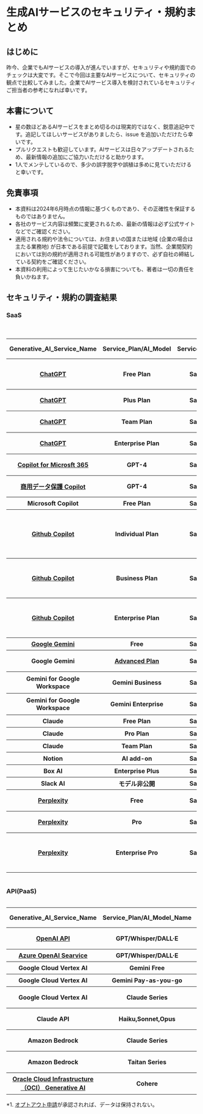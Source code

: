# 生成AIサービスのセキュリティ・規約まとめ

## はじめに
昨今、企業でもAIサービスの導入が進んでいますが、セキュリティや規約面でのチェックは大変です。そこで今回は主要なAIサービスについて、セキュリティの観点で比較してみました。企業でAIサービス導入を検討されているセキュリティご担当者の参考になれば幸いです。

## 本書について
- 星の数ほどあるAIサービスをまとめ切るのは現実的ではなく、鋭意追記中です。追記してほしいサービスがありましたら、issue を追加いただけたら幸いです。
- プルリクエストも歓迎しています。AIサービスは日々アップデートされるため、最新情報の追加にご協力いただけると助かります。
- 1人でメンテしているので、多少の誤字脱字や誤植は多めに見ていただけると幸いです。

## 免責事項
- 本資料は2024年6月時点の情報に基づくものであり、その正確性を保証するものではありません。
- 各社のサービス内容は頻繁に変更されるため、最新の情報は必ず公式サイトなどでご確認ください。
- 適用される規約や法令については、お住まいの国または地域 (企業の場合は主たる業務地) が日本である前提で記載をしております。当然、企業間契約においては別の規約が適用される可能性がありますので、必ず自社の締結している契約をご確認ください。
- 本資料の利用によって生じたいかなる損害についても、著者は一切の責任を負いかねます。

## セキュリティ・規約の調査結果
### SaaS
<div style="overflow-x: auto;">
 <table>
   <thead>
     <tr>
       <th>Generative_AI_Service_Name</th>
       <th>Service_Plan/AI_Model</th>
       <th>Service_Type</th>
       <th>Terget</th>
       <th>Service_Provider</th>
       <th>AI_Model_Provider</th>
       <th>Term</th>
       <th>Privacy Policy</th>
       <th>AI_Model_Training_by_default (既定での学習利用)</th>
       <th>Data_Retention (データ保持)</th>
       <th>Data_Center_Region</th>
       <th>Japan_Region</th>
       <th>Governing_Law (準拠法)</th>
       <th>Competent_Court (管轄裁判所)</th>
       <th>ISO_27001</th>
       <th>SOC_2</th>
       <th>ISMAP</th>
       <th>SSO</th>
       <th>Other_noteworthy_items</th>
     </tr>
   </thead>
   <tbody>
     <tr>
      <th><!--Service Name--><a href="https://openai.com/chatgpt/">ChatGPT</a></th>
      <th><!--Plan/ Model-->Free Plan</th>
      <th><!--Service Type-->SaaS</th>
      <th><!--Terget-->個人</th>
      <th><!--Service Provider--><a href="https://openai.com/about/">OpenAI</a></th>
      <th><!--Model Procider--><a href="https://openai.com/about/">OpenAI</a></th>
      <th><!--Term of Use--><a href="https://openai.com/ja-JP/policies/terms-of-use/">URL</a></th>
      <th><!--Privacy Policy--><a href="https://openai.com/ja-JP/policies/privacy-policy/">URL</a></th>
      <th><!--学習への利用--><a href="https://openai.com/ja-JP/policies/terms-of-use/">する</a></th>
      <th><!--データ保持-->チャット履歴に保持</th>
      <th><!--リージョン--><a href="https://openai.com/ja-JP/policies/terms-of-use/">US</a></th>
      <th><!--日本リージョン有無--><a href="https://openai.com/ja-JP/policies/terms-of-use/">なし</a></th>
      <th><!--準拠法--><a href="https://openai.com/ja-JP/policies/terms-of-use/">カリフォルニア州法</a></th>
      <th><!--管轄裁判所--><a href="https://openai.com/ja-JP/policies/terms-of-use/">サンフランシスコに所在する連邦裁判所又は州裁判所</a></th>
      <th><!--ISO27001--><a href="https://openai.com/policies/supplier-security-measures/">Yes</a></th>
      <th><!--SOC2-->NO</th>
      <th><!--ISMAP-->NO</th>
      <th><!--SSO--><a href=""></a>なし</th>
      <th><!--NOTE--></th>  
     </tr>
   </tbody>
  　　<tbody>
     <tr>
      <th><!--Service Name--><a href="https://openai.com/chatgpt/">ChatGPT</a></th>
      <th><!--Plan/ Model-->Plus Plan</th>
      <th><!--Service Type-->SaaS</th>
      <th><!--Terget-->個人</th>
      <th><!--Service Provider--><a href="https://openai.com/about/">OpenAI</a></th>
      <th><!--Model Procider--><a href="https://openai.com/about/">OpenAI</a></th>
      <th><!--Term of Use--><a href="https://openai.com/ja-JP/policies/terms-of-use/">URL</a></th>
      <th><!--Privacy Policy--><a href="https://openai.com/ja-JP/policies/privacy-policy/">URL</a></th>
      <th><!--学習への利用--><a href="https://openai.com/ja-JP/policies/terms-of-use/">する</a></th>
      <th><!--データ保持-->チャット履歴に保持</a></th>
      <th><!--リージョン--><a href="https://openai.com/ja-JP/policies/terms-of-use/">US</a></th>
      <th><!--日本リージョン有無--><a href="https://openai.com/ja-JP/policies/terms-of-use/">なし</a></th>
      <th><!--準拠法-->同上</th>
      <th><!--管轄裁判所-->同上</th>
      <th><!--ISO27001--><a href="https://openai.com/policies/supplier-security-measures/">Yes</a></th>
      <th><!--SOC2-->NO</th>
      <th><!--ISMAP-->NO</th>
      <th><!--SSO--><a href=""></a>なし</th>
      <th><!--NOTE--></th>
     </tr>
   </tbody>
    　　<tbody>
     <tr>
      <th><!--Service Name--><a href="https://openai.com/chatgpt/">ChatGPT</a></th>
      <th><!--Plan/ Model-->Team Plan</th>
      <th><!--Service Type-->SaaS</th>
      <th><!--Terget-->法人</th>
      <th><!--Service Provider--><a href="https://openai.com/about/">OpenAI</a></th>
      <th><!--Model Procider--><a href="https://openai.com/about/">OpenAI</a></th>
      <th><!--Term of Use--><a href="https://openai.com/policies/business-terms/">URL</a></th>
      <th><!--Privacy Policy--><a href="https://openai.com/ja-JP/policies/privacy-policy/">URL</a></th>
      <th><!--学習への利用--><a href="https://openai.com/policies/business-terms/">しない</a></th>
      <th><!--データ保持-->チャット履歴に保持</th>
      <th><!--リージョン--><a href="https://openai.com/policies/business-terms/">US</a></th>
      <th><!--日本リージョン有無--><a href="https://openai.com/ja-JP/policies/terms-of-use/">なし</a></th>
      <th><!--準拠法-->同上</th>
      <th><!--管轄裁判所-->同上</th>
      <th><!--ISO27001--><a href="https://openai.com/policies/supplier-security-measures/">Yes</a></th>
      <th><!--SOC2--><a href="https://trust.openai.com/">Type2</a></th>
      <th><!--ISMAP-->NO</th>
      <th><!--SSO--><a href=""></a>なし</th>
      <th><!--NOTE--></th>
     </tr>
   </tbody>
    　　<tbody>
     <tr>
      <th><!--Service Name--><a href="https://openai.com/chatgpt/">ChatGPT</a></th>
      <th><!--Plan/ Model-->Enterprise Plan</th>
      <th><!--Service Type-->SaaS</th>
      <th><!--Terget-->法人</th>
      <th><!--Service Provider--><a href="https://openai.com/about/">OpenAI</a></th>
      <th><!--Model Procider--><a href="https://openai.com/about/">OpenAI</a></th>
      <th><!--Term of Use--><a href="https://openai.com/policies/business-terms/">URL</a></th>
      <th><!--Privacy Policy--><a href="https://openai.com/ja-JP/policies/privacy-policy/">URL</a></th>
      <th><!--学習への利用--><a href="https://openai.com/policies/business-terms/">しない</a></th>
      <th><!--データ保持-->チャット履歴に保持</th>
      <th><!--リージョン--><a href="https://openai.com/policies/business-terms/">US</a></th>
      <th><!--日本リージョン有無--><a href="https://openai.com/ja-JP/policies/terms-of-use/">なし</a></th>
      <th><!--準拠法-->同上</th>
      <th><!--管轄裁判所-->同上</th>
      <th><!--ISO27001--><a href="https://openai.com/policies/supplier-security-measures/">Yes</a></th>
      <th><!--SOC2--><a href="https://trust.openai.com/">Type2</a></th>
      <th><!--ISMAP-->NO</th>
      <th><!--SSO--><a href="https://openai.com/chatgpt/enterprise/">SAML</a></th>
      <th><!--NOTE--></th>
     </tr>
   </tbody>
   <tbody>
     <tr>
      <th><!--Service Name--><a href="https://www.microsoft.com/ja-jp/microsoft-365/microsoft-copilot">Copilot for Microsft 365</a></th>
      <th><!--Plan/ Model-->GPT-4</th>
      <th><!--Service Type-->SaaS</th>
      <th><!--Terget-->法人</th>
      <th><!--Service Provider-->Microsoft</th>
      <th><!--Model Procider-->OpenAI</th>
      <th><!--Term of Use--><a href="https://www.microsoft.com/ja-jp/legal/terms-of-use#:~:text=%E3%83%9E%E3%82%A4%E3%82%AF%E3%83%AD%E3%82%BD%E3%83%95%E3%83%88%E3%81%8C%E3%81%8A%E5%AE%A2%E6%A7%98%E3%81%AB%E6%8F%90%E4%BE%9B%E3%81%99%E3%82%8B%E3%82%B5%E3%83%BC%E3%83%93%E3%82%B9%E3%81%AB%E3%81%AF%E3%80%81%E4%BB%A5%E4%B8%8B%E3%81%AE%E4%BD%BF%E7%94%A8%E6%9D%A1%E4%BB%B6%20%28%E4%BB%A5%E4%B8%8B%E3%80%8C%E6%9C%AC%E4%BD%BF%E7%94%A8%E6%9D%A1%E4%BB%B6%E3%80%8D%E3%81%A8%E3%81%84%E3%81%84%E3%81%BE%E3%81%99%29%20%E3%81%8C%E9%81%A9%E7%94%A8%E3%81%95%E3%82%8C%E3%81%BE%E3%81%99%E3%80%82%20%E3%83%9E%E3%82%A4%E3%82%AF%E3%83%AD%E3%82%BD%E3%83%95%E3%83%88%E3%81%AF%E3%80%81%E3%81%8A%E5%AE%A2%E6%A7%98%E3%81%AB%E9%80%9A%E7%9F%A5%E3%81%99%E3%82%8B%E3%81%93%E3%81%A8%E3%81%AA%E3%81%8F%E3%81%84%E3%81%A4%E3%81%A7%E3%82%82%E6%9C%AC%E4%BD%BF%E7%94%A8%E6%9D%A1%E4%BB%B6%E3%82%92%E6%9B%B4%E6%96%B0%E3%81%8A%E3%82%88%E3%81%B3%E5%A4%89%E6%9B%B4%E3%81%99%E3%82%8B%E6%A8%A9%E5%88%A9%E3%82%92%E6%9C%89%E3%81%97%E3%81%BE%E3%81%99%E3%80%82%20%E6%9C%AC%E4%BD%BF%E7%94%A8%E6%9D%A1%E4%BB%B6%E3%81%AE%E6%9C%80%E6%96%B0%E7%89%88%E3%81%AF%E3%80%81%E3%83%9E%E3%82%A4%E3%82%AF%E3%83%AD%E3%82%BD%E3%83%95%E3%83%88%E3%81%AE%20Web,%E3%83%9A%E3%83%BC%E3%82%B8%E4%B8%8B%E9%83%A8%E3%81%AB%E3%81%82%E3%82%8B%20%5B%E4%BD%BF%E7%94%A8%E6%9D%A1%E4%BB%B6%5D%20%E3%83%8F%E3%82%A4%E3%83%91%E3%83%BC%E3%83%AA%E3%83%B3%E3%82%AF%E3%82%92%E3%82%AF%E3%83%AA%E3%83%83%E3%82%AF%E3%81%99%E3%82%8B%E3%81%A8%E3%81%94%E8%A6%A7%E3%81%84%E3%81%9F%E3%81%A0%E3%81%91%E3%81%BE%E3%81%99%E3%80%82%20%E3%83%9E%E3%82%A4%E3%82%AF%E3%83%AD%E3%82%BD%E3%83%95%E3%83%88%E3%81%8C%E6%9C%AC%E4%BD%BF%E7%94%A8%E6%9D%A1%E4%BB%B6%E3%82%92%E6%9B%B4%E6%96%B0%E3%81%99%E3%82%8B%E3%81%A8%E3%80%81%E3%81%93%E3%81%AE%E3%83%9A%E3%83%BC%E3%82%B8%E3%81%AE%E4%B8%8A%E9%83%A8%E3%81%AB%E3%81%82%E3%82%8B%E6%97%A5%E4%BB%98%E3%81%8C%E6%9B%B4%E6%96%B0%E3%81%95%E3%82%8C%E3%81%BE%E3%81%99%E3%80%82%20%E6%9C%AC%E4%BD%BF%E7%94%A8%E6%9D%A1%E4%BB%B6%E3%81%AE%E6%96%B0%E3%81%97%E3%81%84%E3%83%90%E3%83%BC%E3%82%B8%E3%83%A7%E3%83%B3%E3%81%8C%E6%8E%B2%E8%BC%89%E3%81%95%E3%82%8C%E3%81%9F%E5%BE%8C%E3%81%AB%20Web%20%E3%82%B5%E3%82%A4%E3%83%88%E3%82%92%E4%BD%BF%E7%94%A8%E3%81%99%E3%82%8B%E3%81%93%E3%81%A8%E3%81%AB%E3%82%88%E3%82%8A%E3%80%81%E3%81%8A%E5%AE%A2%E6%A7%98%E3%81%AF%E3%81%8B%E3%81%8B%E3%82%8B%E6%96%B0%E3%81%97%E3%81%84%E3%83%90%E3%83%BC%E3%82%B8%E3%83%A7%E3%83%B3%E3%81%AE%E4%BD%BF%E7%94%A8%E6%9D%A1%E4%BB%B6%E3%81%AB%E5%90%8C%E6%84%8F%E3%81%97%E3%81%9F%E3%82%82%E3%81%AE%E3%81%A8%E8%A6%8B%E3%81%AA%E3%81%95%E3%82%8C%E3%81%BE%E3%81%99%E3%80%82">Term1</a>　<a href="https://www.microsoft.com/licensing/terms/productoffering/Microsoft365/MCA">Term2</a></th>
      <th><!--Privacy Policy--><a href="https://privacy.microsoft.com/ja-jp/">URL</a></th>
      <th><!--学習への利用--><a href="https://learn.microsoft.com/ja-jp/copilot/microsoft-365/microsoft-365-copilot-privacy">しない</a></th>
      <th><!--データ保持-->調査中</th>
      <th><!--リージョン--><a href="https://learn.microsoft.com/ja-jp/microsoft-365/enterprise/m365-dr-workload-copilot?view=o365-worldwide">世界各地</a></th>
      <th><!--日本リージョン有無--><a href="https://learn.microsoft.com/ja-jp/microsoft-365/enterprise/m365-dr-workload-copilot?view=o365-worldwide">あり</a></th>
      <th><!--準拠法--><a href=""></a>調査中</th>
      <th><!--管轄裁判所--><a href=""></a>調査中</th>
      <th><!--ISO27001-->調査中</th>
      <th><!--SOC2-->調査中</th>
      <th><!--ISMAP-->調査中</th>
      <th><!--SSO--><a href=""></a>あり</th>
      <th><!--NOTE-->プラグインについては別途確認が必要</th>
     </tr>
   </tbody>
   <tbody>
     <tr>
      <th><!--Service Name--><a href="">商用データ保護 Copilot</a></th>
      <th><!--Plan/ Model-->GPT-4</th>
      <th><!--Service Type-->SaaS</th>
      <th><!--Terget-->法人</th>
      <th><!--Service Provider-->同上</th>
      <th><!--Model Procider-->同上</th>
      <th><!--Term of Use--><a href="https://www.microsoft.com/ja-jp/legal/terms-of-use#:~:text=%E3%83%9E%E3%82%A4%E3%82%AF%E3%83%AD%E3%82%BD%E3%83%95%E3%83%88%E3%81%8C%E3%81%8A%E5%AE%A2%E6%A7%98%E3%81%AB%E6%8F%90%E4%BE%9B%E3%81%99%E3%82%8B%E3%82%B5%E3%83%BC%E3%83%93%E3%82%B9%E3%81%AB%E3%81%AF%E3%80%81%E4%BB%A5%E4%B8%8B%E3%81%AE%E4%BD%BF%E7%94%A8%E6%9D%A1%E4%BB%B6%20%28%E4%BB%A5%E4%B8%8B%E3%80%8C%E6%9C%AC%E4%BD%BF%E7%94%A8%E6%9D%A1%E4%BB%B6%E3%80%8D%E3%81%A8%E3%81%84%E3%81%84%E3%81%BE%E3%81%99%29%20%E3%81%8C%E9%81%A9%E7%94%A8%E3%81%95%E3%82%8C%E3%81%BE%E3%81%99%E3%80%82%20%E3%83%9E%E3%82%A4%E3%82%AF%E3%83%AD%E3%82%BD%E3%83%95%E3%83%88%E3%81%AF%E3%80%81%E3%81%8A%E5%AE%A2%E6%A7%98%E3%81%AB%E9%80%9A%E7%9F%A5%E3%81%99%E3%82%8B%E3%81%93%E3%81%A8%E3%81%AA%E3%81%8F%E3%81%84%E3%81%A4%E3%81%A7%E3%82%82%E6%9C%AC%E4%BD%BF%E7%94%A8%E6%9D%A1%E4%BB%B6%E3%82%92%E6%9B%B4%E6%96%B0%E3%81%8A%E3%82%88%E3%81%B3%E5%A4%89%E6%9B%B4%E3%81%99%E3%82%8B%E6%A8%A9%E5%88%A9%E3%82%92%E6%9C%89%E3%81%97%E3%81%BE%E3%81%99%E3%80%82%20%E6%9C%AC%E4%BD%BF%E7%94%A8%E6%9D%A1%E4%BB%B6%E3%81%AE%E6%9C%80%E6%96%B0%E7%89%88%E3%81%AF%E3%80%81%E3%83%9E%E3%82%A4%E3%82%AF%E3%83%AD%E3%82%BD%E3%83%95%E3%83%88%E3%81%AE%20Web,%E3%83%9A%E3%83%BC%E3%82%B8%E4%B8%8B%E9%83%A8%E3%81%AB%E3%81%82%E3%82%8B%20%5B%E4%BD%BF%E7%94%A8%E6%9D%A1%E4%BB%B6%5D%20%E3%83%8F%E3%82%A4%E3%83%91%E3%83%BC%E3%83%AA%E3%83%B3%E3%82%AF%E3%82%92%E3%82%AF%E3%83%AA%E3%83%83%E3%82%AF%E3%81%99%E3%82%8B%E3%81%A8%E3%81%94%E8%A6%A7%E3%81%84%E3%81%9F%E3%81%A0%E3%81%91%E3%81%BE%E3%81%99%E3%80%82%20%E3%83%9E%E3%82%A4%E3%82%AF%E3%83%AD%E3%82%BD%E3%83%95%E3%83%88%E3%81%8C%E6%9C%AC%E4%BD%BF%E7%94%A8%E6%9D%A1%E4%BB%B6%E3%82%92%E6%9B%B4%E6%96%B0%E3%81%99%E3%82%8B%E3%81%A8%E3%80%81%E3%81%93%E3%81%AE%E3%83%9A%E3%83%BC%E3%82%B8%E3%81%AE%E4%B8%8A%E9%83%A8%E3%81%AB%E3%81%82%E3%82%8B%E6%97%A5%E4%BB%98%E3%81%8C%E6%9B%B4%E6%96%B0%E3%81%95%E3%82%8C%E3%81%BE%E3%81%99%E3%80%82%20%E6%9C%AC%E4%BD%BF%E7%94%A8%E6%9D%A1%E4%BB%B6%E3%81%AE%E6%96%B0%E3%81%97%E3%81%84%E3%83%90%E3%83%BC%E3%82%B8%E3%83%A7%E3%83%B3%E3%81%8C%E6%8E%B2%E8%BC%89%E3%81%95%E3%82%8C%E3%81%9F%E5%BE%8C%E3%81%AB%20Web%20%E3%82%B5%E3%82%A4%E3%83%88%E3%82%92%E4%BD%BF%E7%94%A8%E3%81%99%E3%82%8B%E3%81%93%E3%81%A8%E3%81%AB%E3%82%88%E3%82%8A%E3%80%81%E3%81%8A%E5%AE%A2%E6%A7%98%E3%81%AF%E3%81%8B%E3%81%8B%E3%82%8B%E6%96%B0%E3%81%97%E3%81%84%E3%83%90%E3%83%BC%E3%82%B8%E3%83%A7%E3%83%B3%E3%81%AE%E4%BD%BF%E7%94%A8%E6%9D%A1%E4%BB%B6%E3%81%AB%E5%90%8C%E6%84%8F%E3%81%97%E3%81%9F%E3%82%82%E3%81%AE%E3%81%A8%E8%A6%8B%E3%81%AA%E3%81%95%E3%82%8C%E3%81%BE%E3%81%99%E3%80%82">Term1</a>　<a href="https://www.microsoft.com/licensing/terms/productoffering/Microsoft365/MCA">Term2</a></th>
      <th><!--Privacy Policy--><a href="https://privacy.microsoft.com/ja-jp/"></a>URL</th>
      <th><!--学習への利用--><a href="https://learn.microsoft.com/ja-jp/copilot/privacy-and-protections#chat-history-and-reporting">しない</a></th>
      <th><!--データ保持--><a href="https://learn.microsoft.com/ja-jp/copilot/privacy-and-protections#chat-history-and-reporting">しない</a></th>
      <th><!--リージョン--><a href="https://learn.microsoft.com/ja-jp/copilot/privacy-and-protections#microsoft-as-the-data-controller">グローバルデータセンター</a></th>
      <th><!--日本リージョン有無--><a href="https://learn.microsoft.com/ja-jp/copilot/privacy-and-protections#microsoft-as-the-data-controller">不明</a></th>
      <th><!--準拠法--><a href=""></a>日本法</th>
      <th><!--管轄裁判所--><a href=""></a>東京地方裁判所</th></th>
      <th><!--ISO27001-->調査中</th>
      <th><!--SOC2-->調査中</th>
      <th><!--ISMAP-->NO</th>
      <th><!--SSO--><a href=""></a>あり</th>
      <th><!--NOTE-->旧：Bing Search Enterprise </th>
     </tr>
   </tbody>
   <tbody>
     <tr>
      <th><!--Service Name-->Microsoft Copilot</th>
      <th><!--Plan/ Model-->Free Plan</th>
      <th><!--Service Type-->SaaS</th>
      <th><!--Terget-->個人</th>
      <th><!--Service Provider-->同上</th>
      <th><!--Model Procider-->同上</th>
      <th><!--Term of Use-->調査中</th>
      <th><!--Privacy Policy-->調査中</th>
      <th><!--学習への利用-->調査中</th>
      <th><!--データ保持-->調査中</th>
      <th><!--リージョン-->調査中</th>
      <th><!--日本リージョン有無-->調査中</th>
      <th><!--準拠法--><a href="https://www.microsoft.com/ja-jp/servicesagreement/">日本法</a></th>
      <th><!--管轄裁判所--><a href="https://www.microsoft.com/ja-jp/servicesagreement/">東京地方裁判所</a></th></th>
      <th><!--ISO27001-->調査中</th>
      <th><!--SOC2-->調査中</th>
      <th><!--ISMAP-->NO</th>
      <th><!--SSO--><a href=""></a>なし</th>
      <th><!--NOTE--></th>
     </tr>
   </tbody>
   <tbody>
     <tr>
      <th><!--Service Name--><a href="https://docs.github.com/ja/copilot">Github Copilot</a></th>
      <th><!--Plan/ Model-->Individual Plan</th>
      <th><!--Service Type-->SaaS</th>
      <th><!--Terget-->個人</th>
      <th><!--Service Provider--><a href="https://github.co.jp/about.html">GitHub, Inc.</a></th>
      <th><!--Model Procider--><a href="https://github.com/features/copilot"></a>GitHub,OpenAI,Microsoft</th>
      <th><!--Term of Use--><a href="https://github.com/customer-terms/">URL</a></th>
      <th><!--Privacy Policy--><a href="https://docs.github.com/en/site-policy/privacy-policies">URL</a></th>
      <th><!--学習への利用--><a href="https://github.com/features/copilot#pricing">する</a></th>
      <th><!--データ保持--><a href="https://github.com/features/copilot">スレッド履歴を使用して応答するために一部データを一定期間保持</a></th>
      <th><!--リージョン--><!--Privacy Policy--><a href=""></a>調査中</th>
      <th><!--日本リージョン有無--><!--Privacy Policy--><a href=“”></a>調査中</th>
      <th><!--準拠法--><a href="https://assets.ctfassets.net/8aevphvgewt8/1LvHh4fsBKJ14bXfVfD9VW/78731fab3753750aa90dd1cad7dddfab/GitHub.General.Terms_20220121_locked.pdf"></a>カリフォルニア州法および米国連邦法</th>
      <th><!--管轄裁判所--><a href="https://assets.ctfassets.net/8aevphvgewt8/1LvHh4fsBKJ14bXfVfD9VW/78731fab3753750aa90dd1cad7dddfab/GitHub.General.Terms_20220121_locked.pdf">カリフォルニア州北部地区連邦地方裁判所または州裁判所</a></th>
      <th><!--ISO27001--><a href="https://resources.github.com/copilot-trust-center/">NO</a></th>
      <th><!--SOC2--><a href="https://resources.github.com/copilot-trust-center/">NO</a></th>
      <th><!--ISMAP-->NO</th>
      <th><!--SSO--><a href=""></a>調査中</th>
      <th><!--NOTE--></th>
     </tr>
   </tbody>
   <tbody>
     <tr>
      <th><!--Service Name--><a href="https://docs.github.com/ja/copilot">Github Copilot</a></th>
      <th><!--Plan/ Model-->Business Plan</th>
      <th><!--Service Type-->SaaS</th>
      <th><!--Terget-->法人</th>
      <th><!--Service Provider--><a href="https://github.co.jp/about.html">GitHub, Inc.</a></th>
      <th><!--Model Procider--><a href="https://github.com/features/copilot"></a>GitHub,OpenAI,Microsoft</th>
      <th><!--Term of Use--><a href="https://github.com/customer-terms/">URL</a></th>
      <th><!--Privacy Policy--><a href="https://docs.github.com/en/site-policy/privacy-policies">URL</a></th>
      <th><!--学習への利用--><a href="https://github.com/features/copilot#pricing">しない</a></th>
      <th><!--データ保持-->同上</th>
      <th><!--リージョン--><!--Privacy Policy--><a href=“”></a>調査中</th>
      <th><!--日本リージョン有無--><!--Privacy Policy--><a href=“”></a>調査中</th>
      <th><!--準拠法--><a href="https://assets.ctfassets.net/8aevphvgewt8/1LvHh4fsBKJ14bXfVfD9VW/78731fab3753750aa90dd1cad7dddfab/GitHub.General.Terms_20220121_locked.pdf"></a>カリフォルニア州法および米国連邦法</th>
      <th><!--管轄裁判所--><a href="https://assets.ctfassets.net/8aevphvgewt8/1LvHh4fsBKJ14bXfVfD9VW/78731fab3753750aa90dd1cad7dddfab/GitHub.General.Terms_20220121_locked.pdf">カリフォルニア州北部地区連邦地方裁判所または州裁判所</a></th>
      <th><!--ISO27001--><a href="https://resources.github.com/copilot-trust-center/">YES</a></th>
      <th><!--SOC2--><a href="https://resources.github.com/copilot-trust-center/">Type1</a></th>
      <th><!--ISMAP-->NO</th>
      <th><!--SSO--><a href=""></a>調査中</th>
      <th><!--NOTE--></th>
     </tr>
   </tbody>
   <tbody>
     <tr>
      <th><!--Service Name--><a href="https://docs.github.com/ja/copilot">Github Copilot</a></th>
      <th><!--Plan/ Model-->Enterprise Plan</th>
      <th><!--Service Type-->SaaS</th>
      <th><!--Terget-->法人</th>
      <th><!--Service Provider--><a href="https://github.co.jp/about.html">GitHub, Inc.</a></th>
      <th><!--Model Procider--><a href="https://github.com/features/copilot"></a>GitHub,OpenAI,Microsoft</th>
      <th><!--Term of Use--><a href="https://github.com/customer-terms/">URL</a></th>
      <th><!--Privacy Policy--><a href="https://docs.github.com/en/site-policy/privacy-policies">URL</a></th>
      <th><!--学習への利用--><a href="https://github.com/features/copilot#pricing">しない</a></th>
      <th><!--データ保持-->同上</th>
      <th><!--リージョン--><!--Privacy Policy--><a href=""></a>調査中</th>
      <th><!--日本リージョン有無--><!--Privacy Policy--><a href=""></a>調査中</th>
      <th><!--準拠法--><a href="https://assets.ctfassets.net/8aevphvgewt8/1LvHh4fsBKJ14bXfVfD9VW/78731fab3753750aa90dd1cad7dddfab/GitHub.General.Terms_20220121_locked.pdf"></a>カリフォルニア州法および米国連邦法</th>
      <th><!--管轄裁判所--><a href="https://assets.ctfassets.net/8aevphvgewt8/1LvHh4fsBKJ14bXfVfD9VW/78731fab3753750aa90dd1cad7dddfab/GitHub.General.Terms_20220121_locked.pdf">カリフォルニア州北部地区連邦地方裁判所または州裁判所</a></th>
      <th><!--ISO27001--><a href="https://resources.github.com/copilot-trust-center/">YES</a></th>
      <th><!--SOC2-->NO</th>
      <th><!--ISMAP-->NO</th>
      <th><!--SSO--><a href=""></a>調査中</th>
      <th><!--NOTE--></th>
     </tr>
   </tbody>
   <tbody>
     <tr>
      <th><!--Service Name--><a href="https://gemini.google.com/">Google Gemini</a></th>
      <th><!--Plan/ Model-->Free</th>
      <th><!--Service Type-->SaaS</th>
      <th><!--Terget-->個人</th>
      <th><!--Service Provider--><a href=""></a>Google</th>
      <th><!--Model Procider--><a href=""></a>Google</th>
      <th><!--Term of Use--><a href="https://workspace.google.com/terms/premier_terms/?sjid=15432536244888463008-AP">URL</a></th>
      <th><!--Privacy Policy--><a href="https://support.google.com/gemini/answer/13594961?hl=en&visit_id=638445236399578564-3759371208&rd=1#collected_data">URL</a></th>
      <th><!--学習への利用--><a href="https://support.google.com/gemini/answer/13594961?hl=en&visit_id=638445236399578564-3759371208&rd=1#collected_data">される</a></th>
      <th><!--データ保持--><a href="https://support.google.com/gemini/answer/13594961?hl=en&visit_id=638445236399578564-3759371208&rd=1#collected_data&zippy=%2Cwho-has-access-to-my-gemini-apps-conversations"></a>0日-36ヶ月</th>
      <th><!--リージョン--><a href=""></a>調査中</th>
      <th><!--日本リージョン有無--><a href=""></a>調査中</th>
      <th><!--準拠法--><a href="https://www.ismap.go.jp/csm?id=cloud_service_list_detail&sys_id=18f05f3cc3d7a11045724a3599013176">日本国法</a></th>
      <th><!--管轄裁判所--><a href="https://www.ismap.go.jp/csm?id=cloud_service_list_detail&sys_id=18f05f3cc3d7a11045724a3599013176">東京地方裁判所</a></th>
      <th><!--ISO27001--><a href=""></a>調査中</th>
      <th><!--SOC2--><a href=""></a>調査中</th>
      <th><!--ISMAP--><a href=""></a>調査中</th>
      <th><!--SSO--><a href=""></a>なし</th>
      <th><!--NOTE--></th>      
     </tr>
   </tbody>
  　　<tbody>
     <tr>
      <th><!--Service Name-->Google Gemini</th>
      <th><!--Plan/ Model--><a href=“https://gemini.google.com/advanced”>Advanced Plan</a></th>
      <th><!--Service Type-->SaaS</th>
      <th><!--Terget-->個人</th>
      <th><!--Service Provider--><a href=“”></a>Google</th>
      <th><!--Model Procider--><a href=“”></a>Google</th>
      <th><!--Term of Use--><a href=“https://workspace.google.com/terms/premier_terms/?sjid=15432536244888463008-AP”>URL</a></th>
      <th><!--Privacy Policy--><a href=“https://support.google.com/gemini/answer/13594961?hl=en&visit_id=638445236399578564-3759371208&rd=1#collected_data”>URL</a></th>
      <th><!--学習への利用--><a href=“https://support.google.com/gemini/answer/13594961?hl=en&visit_id=638445236399578564-3759371208&rd=1#collected_data”>される</a></th>
      <th><!--データ保持--><a href=“https://support.google.com/gemini/answer/13594961?hl=en&visit_id=638445236399578564-3759371208&rd=1#collected_data&zippy=%2Cwho-has-access-to-my-gemini-apps-conversations”></a>0日-36ヶ月</th>
      <th><!--リージョン--><a href=“https://www.ismap.go.jp/csm?id=cloud_service_list_detail&sys_id=18f05f3cc3d7a11045724a3599013176”>世界各国</a></th>
      <th><!--日本リージョン有無--><a href=“https://www.ismap.go.jp/csm?id=cloud_service_list_detail&sys_id=18f05f3cc3d7a11045724a3599013176”>存在するが選択不可</a></th>
      <th><!--準拠法--><a href=“https://www.ismap.go.jp/csm?id=cloud_service_list_detail&sys_id=18f05f3cc3d7a11045724a3599013176”>日本国法</a></th>
      <th><!--管轄裁判所--><a href=“https://www.ismap.go.jp/csm?id=cloud_service_list_detail&sys_id=18f05f3cc3d7a11045724a3599013176”>東京地方裁判所</a></th>
      <th><!--ISO27001--><a href=“”></a>調査中</th>
      <th><!--SOC2--><a href=“”></a>調査中</th>
      <th><!--ISMAP--><a href=“”></a>調査中</th>
      <th><!--SSO--><a href=""></a>なし</th>
      <th><!--NOTE--></th>      
     </tr>
   </tbody>
   <tbody>
     <tr>
      <th><!--Service Name-->Gemini for Google Workspace</th>
      <th><!--Plan/ Model--><a href=“https://workspace.google.com/intl/ja/solutions/ai/”></a>Gemini Business</th>
      <th><!--Service Type-->SaaS</th>
      <th><!--Terget-->法人</th>
      <th><!--Service Provider--><a href=“”></a>Google</th>
      <th><!--Model Procider--><a href=“”></a>Google</th>
      <th><!--Term of Use--><a href=“https://workspace.google.com/terms/premier_terms/?sjid=15432536244888463008-AP”>URL</a></th>
      <th><!--Privacy Policy--><a href=“https://workspace.google.com/blog/ja/identity-and-security/protecting-your-data-era-generative-ai?hl=ja”>URL</a></th>
      <th><!--学習への利用--><a href=“https://workspace.google.com/blog/ja/identity-and-security/protecting-your-data-era-generative-ai?hl=ja”></a>しない</th>
      <th><!--データ保持--><a href=“”></a>調査中</th>
      <th><!--リージョン--><a href=“https://www.ismap.go.jp/csm?id=cloud_service_list_detail&sys_id=18f05f3cc3d7a11045724a3599013176”>世界各国</a></th>
      <th><!--日本リージョン有無--><a href=“https://www.ismap.go.jp/csm?id=cloud_service_list_detail&sys_id=18f05f3cc3d7a11045724a3599013176”>存在するが選択不可</a></th>
      <th><!--準拠法--><a href=“https://www.ismap.go.jp/csm?id=cloud_service_list_detail&sys_id=18f05f3cc3d7a11045724a3599013176”>日本国法</a></th>
      <th><!--管轄裁判所--><a href=“https://www.ismap.go.jp/csm?id=cloud_service_list_detail&sys_id=18f05f3cc3d7a11045724a3599013176”>東京地方裁判所</a></th>
      <th><!--ISO27001--><a href=“”></a>調査中</th>
      <th><!--SOC2--><a href=“”></a>調査中</th>
      <th><!--ISMAP--><a href=“”></a>調査中</th>
      <th><!--SSO--><a href=""></a>あり</th>
      <th><!--NOTE--></th>
     </tr>
   </tbody>
   <tbody>
     <tr>
      <th><!--Service Name-->Gemini for Google Workspace</th>
      <th><!--Plan/ Model--><a href=“https://workspace.google.com/intl/ja/solutions/ai/”></a>Gemini Enterprise</th>
      <th><!--Service Type-->SaaS</th>
      <th><!--Terget-->法人</th>
      <th><!--Service Provider--><a href=“”></a>Google</th>
      <th><!--Model Procider--><a href=“”></a>Google</th>
      <th><!--Term of Use--><a href=“https://workspace.google.com/terms/premier_terms/?sjid=15432536244888463008-AP”>URL</a></th>
      <th><!--Privacy Policy--><a href=“https://workspace.google.com/blog/ja/identity-and-security/protecting-your-data-era-generative-ai?hl=ja”>URL</a></th>
      <th><!--学習への利用--><a href=“https://workspace.google.com/blog/ja/identity-and-security/protecting-your-data-era-generative-ai?hl=ja”></a>しない</th>
      <th><!--データ保持--><a href=“”></a>調査中</th>
      <th><!--リージョン--><a href=“https://www.ismap.go.jp/csm?id=cloud_service_list_detail&sys_id=18f05f3cc3d7a11045724a3599013176”>世界各国</a></th>
      <th><!--日本リージョン有無--><a href=“https://www.ismap.go.jp/csm?id=cloud_service_list_detail&sys_id=18f05f3cc3d7a11045724a3599013176”>存在するが選択不可</a></th>
      <th><!--準拠法--><a href=“https://www.ismap.go.jp/csm?id=cloud_service_list_detail&sys_id=18f05f3cc3d7a11045724a3599013176”>日本国法</a></th>
      <th><!--管轄裁判所--><a href=“https://www.ismap.go.jp/csm?id=cloud_service_list_detail&sys_id=18f05f3cc3d7a11045724a3599013176”>東京地方裁判所</a></th>
      <th><!--ISO27001--><a href=“”></a>調査中</th>
      <th><!--SOC2--><a href=“”></a>調査中</th>
      <th><!--ISMAP--><a href=“”></a>調査中</th>
      <th><!--SSO--><a href=""></a>あり</th>
      <th><!--NOTE--></th>
     </tr>
   </tbody>
   <tbody>
     <tr>
      <th><!--Service Name-->Claude</th>
      <th><!--Plan/ Model-->Free Plan</th>
      <th><!--Service Type-->SaaS</th>
      <th><!--Terget-->個人</th>
      <th><!--Service Provider--><a href=“”></a>Anthropic</th>
      <th><!--Model Procider--><a href=“”></a>Anthropic</th>
      <th><!--Term of Use--><a href=“”></a>調査中</th>
      <th><!--Privacy Policy--><a href=“”></a>調査中</th>
      <th><!--学習への利用--><a href=“”></a>調査中</th>
      <th><!--データ保持--><a href=“”></a>調査中</th>
      <th><!--リージョン--><a href=“”></a>調査中</th>
      <th><!--日本リージョン有無--><a href=“”></a>調査中</th>
      <th><!--準拠法--><a href=“”></a>調査中</th>
      <th><!--管轄裁判所--><a href=“”></a>調査中</th>
      <th><!--ISO27001--><a href=“”></a>調査中</th>
      <th><!--SOC2--><a href=“”></a>調査中</th>
      <th><!--ISMAP--><a href=“”></a>調査中</th>
      <th><!--SSO--><a href=""></a>なし</th>
      <th><!--NOTE--></th>
     </tr>
   </tbody>
   <tbody>
     <tr>
      <th><!--Service Name-->Claude</th>
      <th><!--Plan/ Model-->Pro Plan</th>
      <th><!--Service Type-->SaaS</th>
      <th><!--Terget-->個人</th>
      <th><!--Service Provider--><a href=“”></a>Anthropic</th>
      <th><!--Model Procider--><a href=“”></a>Anthropic</th>
      <th><!--Term of Use--><a href=“”></a>調査中</th>
      <th><!--Privacy Policy--><a href=“”></a>調査中</th>
      <th><!--学習への利用--><a href=“”></a>調査中</th>
      <th><!--データ保持--><a href=“”></a>調査中</th>
      <th><!--リージョン--><a href=“”></a>調査中</th>
      <th><!--日本リージョン有無--><a href=“”></a>調査中</th>
      <th><!--準拠法--><a href=“”></a>調査中</th>
      <th><!--管轄裁判所--><a href=“”></a>調査中</th>
      <th><!--ISO27001--><a href=“”></a>調査中</th>
      <th><!--SOC2--><a href=“”></a>調査中</th>
      <th><!--ISMAP--><a href=“”></a>調査中</th>
      <th><!--SSO--><a href=""></a>なし</th>
      <th><!--NOTE--></th>
     </tr>
   </tbody>
   <tbody>
     <tr>
      <th><!--Service Name-->Claude</th>
      <th><!--Plan/ Model-->Team Plan</th>
      <th><!--Service Type-->SaaS</th>
      <th><!--Terget-->法人</th>
      <th><!--Service Provider--><a href=“”></a>Anthropic</th>
      <th><!--Model Procider--><a href=“”></a>Anthropic</th>
      <th><!--Term of Use--><a href=“”></a>調査中</th>
      <th><!--Privacy Policy--><a href=“”></a>調査中</th>
      <th><!--学習への利用--><a href=“”></a>調査中</th>
      <th><!--データ保持--><a href=“”></a>調査中</th>
      <th><!--リージョン--><a href=“”></a>調査中</th>
      <th><!--日本リージョン有無--><a href=“”></a>調査中</th>
      <th><!--準拠法--><a href=“”></a>調査中</th>
      <th><!--管轄裁判所--><a href=“”></a>調査中</th>
      <th><!--ISO27001--><a href=“”></a>調査中</th>
      <th><!--SOC2--><a href=“”></a>調査中</th>
      <th><!--ISMAP--><a href=“”></a>調査中</th>
      <th><!--SSO--><a href=""></a>なし</th>
      <th><!--NOTE--></th>
     </tr>
   </tbody>
   <tbody>
     <tr>
      <th><!--Service Name-->Notion</th>
      <th><!--Plan/ Model-->AI add-on</th>
      <th><!--Service Type-->SaaS</th>
      <th><!--Terget-->法人</th>
      <th><!--Service Provider-->調査中</th>
      <th><!--Model Procider-->調査中</th>
      <th><!--Term of Use-->調査中</th>
      <th><!--Privacy Policy-->調査中</th>
      <th><!--学習への利用-->調査中</th>
      <th><!--データ保持-->調査中</th>
      <th><!--リージョン-->調査中</th>
      <th><!--日本リージョン有無-->調査中</th>
      <th><!--準拠法-->調査中</th>
      <th><!--管轄裁判所-->調査中</th>
      <th><!--ISO27001-->調査中</th>
      <th><!--SOC2-->調査中</th>
      <th><!--ISMAP-->調査中</th>
      <th><!--SSO--><a href=""></a>あり</th>
      <th><!--NOTE--></th>
     </tr>
   </tbody>
   <tbody>
     <tr>
      <th><!--Service Name-->Box AI</th>
      <th><!--Plan/ Model-->Enterprise Plus</th>
      <th><!--Service Type-->SaaS</th>
      <th><!--Terget-->法人</th>
      <th><!--Service Provider-->調査中</th>
      <th><!--Model Procider-->調査中</th>
      <th><!--Term of Use-->調査中</th>
      <th><!--Privacy Policy-->調査中</th>
      <th><!--学習への利用-->調査中</th>
      <th><!--データ保持-->調査中</th>
      <th><!--リージョン-->調査中</th>
      <th><!--日本リージョン有無-->調査中</th>
      <th><!--準拠法-->調査中</th>
      <th><!--管轄裁判所-->調査中</th>
      <th><!--ISO27001-->調査中</th>
      <th><!--SOC2-->調査中</th>
      <th><!--ISMAP-->調査中</th>
      <th><!--SSO--><a href=""></a>あり</th>
      <th><!--NOTE--></th>
     </tr>
   </tbody>
   <tbody>
     <tr>
      <th><!--Service Name-->Slack AI</th>
      <th><!--Plan/ Model-->モデル非公開</th>
      <th><!--Service Type-->SaaS</th>
      <th><!--Terget-->法人</th>
      <th><!--Service Provider-->調査中</th>
      <th><!--Model Procider-->調査中</th>
      <th><!--Term of Use-->調査中</th>
      <th><!--Privacy Policy-->調査中</th>
      <th><!--学習への利用-->調査中</th>
      <th><!--データ保持-->調査中</th>
      <th><!--リージョン-->調査中</th>
      <th><!--日本リージョン有無-->調査中</th>
      <th><!--準拠法-->調査中</th>
      <th><!--管轄裁判所-->調査中</th>
      <th><!--ISO27001-->調査中</th>
      <th><!--SOC2-->調査中</th>
      <th><!--ISMAP-->調査中</th>
      <th><!--SSO--><a href=""></a>あり</th>
      <th><!--NOTE--></th>  
     </tr>
   </tbody>
   <tbody>
     <tr>
      <th><!--Service Name--><a href="https://www.perplexity.ai/">Perplexity</a></th>
      <th><!--Plan/ Model-->Free</th>
      <th><!--Service Type-->SaaS</th>
      <th><!--Terget-->個人</th>
      <th><!--Service Provider--><a href="https://www.perplexity.ai/ja/hub/about">Perplexity</a></th>
      <th><!--Model Procider--><a href="https://www.perplexity.ai/ja/hub/technical-faq/what-advanced-ai-models-does-perplexity-pro-unlock">OpenAI,　Anthropic,　Perplexity</a></th>
      <th><!--Term of Use--><a href="https://www.perplexity.ai/ja/hub/legal/terms-of-service">URL</a></th>
      <th><!--Privacy Policy--><a href="https://www.perplexity.ai/ja/hub/legal/privacy-policy">URL</a></th>
      <th><!--学習への利用--><a href="https://www.perplexity.ai/ja/hub/legal/privacy-policy">選択可能</a></th>
      <th><!--データ保持--><a href="https://www.perplexity.ai/ja/hub/legal/privacy-policy">解約から30日間</a></th>
      <th><!--リージョン--><a href=""></a>不明</th>
      <th><!--日本リージョン有無--><a href=""></a>不明</th>
      <th><!--準拠法--><a href="https://www.perplexity.ai/ja/hub/legal/terms-of-service">JAMS規則に基づく</a></th>
      <th><!--管轄裁判所--><a href="https://www.perplexity.ai/ja/hub/legal/terms-of-service">JAMS規則に基づく</a></th>
      <th><!--ISO27001--><a href=""></a>不明</th>
      <th><!--SOC2--><a href=""></a>不明</th>
      <th><!--ISMAP-->NO</th>
      <th><!--SSO--><a href=""></a>なし</th>
      <th><!--NOTE--></th>  
     </tr>
   </tbody>
   <tbody>
     <tr>
      <th><!--Service Name--><a href="https://www.perplexity.ai/">Perplexity</a></th>
      <th><!--Plan/ Model-->Pro</th>
      <th><!--Service Type-->SaaS</th>
      <th><!--Terget-->個人</th>
      <th><!--Service Provider--><a href="https://www.perplexity.ai/ja/hub/about">Perplexity</a></th>
      <th><!--Model Procider--><a href="https://www.perplexity.ai/ja/hub/technical-faq/what-advanced-ai-models-does-perplexity-pro-unlock">OpenAI,　Anthropic,　Perplexity</a></th>
      <th><!--Term of Use--><a href="https://www.perplexity.ai/ja/hub/legal/terms-of-service">URL</a></th>
      <th><!--Privacy Policy--><a href="https://www.perplexity.ai/ja/hub/legal/privacy-policy">URL</a></th>
      <th><!--学習への利用--><a href="https://www.perplexity.ai/ja/hub/legal/privacy-policy">選択可能</a></th>
      <th><!--データ保持--><a href="https://www.perplexity.ai/ja/hub/legal/privacy-policy">解約から30日間</a></th>
      <th><!--リージョン--><a href=""></a>不明</th>
      <th><!--日本リージョン有無--><a href=""></a>不明</th>
      <th><!--準拠法--><a href="https://www.perplexity.ai/ja/hub/legal/terms-of-service">JAMS規則に基づく</a></th>
      <th><!--管轄裁判所--><a href="https://www.perplexity.ai/ja/hub/legal/terms-of-service">JAMS規則に基づく</a></th>
      <th><!--ISO27001--><a href=""></a>不明</th>
      <th><!--SOC2--><a href=""></a>不明</th>
      <th><!--ISMAP-->NO</th>
      <th><!--SSO--><a href=""></a>なし</th>
      <th><!--NOTE--></th>  
     </tr>
   </tbody>
     <tbody>
     <tr>
      <th><!--Service Name--><a href="https://www.perplexity.ai/">Perplexity</a></th>
      <th><!--Plan/ Model-->Enterprise Pro</th>
      <th><!--Service Type-->SaaS</th>
      <th><!--Terget-->法人</th>
      <th><!--Service Provider--><a href="https://www.perplexity.ai/ja/hub/about">Perplexity</a></th>
      <th><!--Model Procider--><a href="https://www.perplexity.ai/ja/hub/technical-faq/what-advanced-ai-models-does-perplexity-pro-unlock">OpenAI,　Anthropic,　Perplexity</a></th>
      <th><!--Term of Use--><a href="https://www.perplexity.ai/ja/hub/legal/terms-of-service">URL</a></th>
      <th><!--Privacy Policy--><a href="https://www.perplexity.ai/ja/hub/legal/privacy-policy">URL</a></th>
      <th><!--学習への利用--><a href="https://www.perplexity.ai/ja/hub/faq/pro-enterprise-faq">しない</a></th>
      <th><!--データ保持--><a href="https://www.perplexity.ai/ja/hub/faq/pro-enterprise-faq">アップロードされたファイルのデータ保持期間は7日間</a></th>
      <th><!--リージョン--><a href=""></a>不明</th>
      <th><!--日本リージョン有無--><a href=""></a>不明</th>
      <th><!--準拠法--><a href="https://www.perplexity.ai/ja/hub/legal/terms-of-service">JAMS規則に基づく</a></th>
      <th><!--管轄裁判所--><a href="https://www.perplexity.ai/ja/hub/legal/terms-of-service">JAMS規則に基づく</a></th>
      <th><!--ISO27001--><a href=""></a>不明</th>
      <th><!--SOC2--><a href="https://www.perplexity.ai/ja/hub/faq/pro-enterprise-faq">Type 1</a></th>
      <th><!--ISMAP-->NO</th>
      <th><!--SSO--><a href="https://www.perplexity.ai/ja/hub/faq/pro-enterprise-faq">SAML</a></th>
      <th><!--NOTE--></th>  
     </tr>
   </tbody>
 </table>
</div>

### API(PaaS)
<div style="overflow-x: auto;">
 <table>
   <thead>
     <tr>
       <th>Generative_AI_Service_Name</th>
       <th>Service_Plan/AI_Model_Name</th>
       <th>Service_Type</th>
       <th>Terget</th>
       <th>Service_Provider</th>
       <th>Model_Provider</th>
       <th>Term</th>
       <th>Privacy Policy</th>
       <th>AI_Model_Training_by_default (既定での学習利用)</th>
       <th>Data_Retention (データ保持)</th>
       <th>Data_Center_Region</th>
       <th>Japan_Region</th>
       <th>Governing_Law (準拠法)</th>
       <th>Competent_Court (管轄裁判所)</th>
       <th>ISO_27001</th>
       <th>SOC_2</th>
       <th>ISMAP</th>
       <th>Other_noteworthy_items</th>
     </tr>
   </thead>
   <tbody>
     <tr>
      <th><!--Service Name--><a href="https://openai.com/index/openai-api/">OpenAI API</a></th>
      <th><!--Plan/ Model-->GPT/Whisper/DALL·E</th>
      <th><!--Service Type-->API</th>
      <th><!--Terget-->個人/法人</th>
      <th><!--Service Provider--><a href="https://openai.com/about/">OpenAI</a></th>
      <th><!--Model Procider--><a href="https://openai.com/about/">OpenAI</a></th>
      <th><!--Term of Use--><a href="https://openai.com/policies/business-terms/">URL</a></th>
      <th><!--Privacy Policy--><a href="https://openai.com/ja-JP/policies/privacy-policy/">URL</a></th>
      <th><!--学習への利用--><a href="https://openai.com/policies/business-terms/">しない</a></th>
      <th><!--データ保持--><a href="https://openai.com/policies/business-terms/">30日</a></th>
      <th><!--リージョン--><a href="https://openai.com/policies/business-terms/">US</a></th>
      <th><!--日本リージョン有無--><a href="https://openai.com/ja-JP/policies/terms-of-use/">なし</a></th>
      <th><!--準拠法-->同上</th>
      <th><!--管轄裁判所-->同上</th>
      <th><!--ISO27001--><a href="https://openai.com/policies/supplier-security-measures/">Yes</a></th>
      <th><!--SOC2--><a href="https://trust.openai.com/">Type2</a></th>
      <th><!--ISMAP-->NO</th>
      <th><!--NOTE--></th>
     </tr>
   </tbody>
   <tbody>
     <tr>
      <th><!--Service Name--><a href="https://learn.microsoft.com/en-us/azure/ai-services/openai/">Azure OpenAI Searvice</a></th>
      <th><!--Plan/ Model-->GPT/Whisper/DALL·E</th>
      <th><!--Service Type-->API</th>
      <th><!--Terget-->法人</th>
      <th><!--Service Provider--><a href="https://www.microsoft.com/ja-jp/">Microsoft</a></th>
      <th><!--Model Procider--><a href="https://openai.com/about/">OpenAI</a></th>
      <th><!--Term of Use--><a href="https://www.microsoft.com/licensing/docs/customeragreement">URL</a></th>
      <th><!--Privacy Policy--><a href="https://learn.microsoft.com/en-us/legal/cognitive-services/openai/data-privacy">URL</a></th>
      <th><!--学習への利用--><a href="https://learn.microsoft.com/en-us/legal/cognitive-services/openai/data-privacy">しない</a></th>
      <th><!--データ保持--><a href="https://learn.microsoft.com/en-us/legal/cognitive-services/openai/data-privacy">30日</a>*1</th>
      <th><!--リージョン--><a href="https://learn.microsoft.com/ja-jp/azure/ai-services/openai/concepts/models#standard-deployment-model-availability">世界各地</a></th>
      <th><!--日本リージョン有無--><a href="https://learn.microsoft.com/ja-jp/azure/ai-services/openai/concepts/models#standard-deployment-model-availability">あり</a></th>
      <th><!--準拠法--><a href="https://www.microsoft.com/licensing/docs/customeragreement">日本法</a></th>
      <th><!--管轄裁判所--><a href="https://www.microsoft.com/licensing/docs/customeragreement">東京地方裁判所</a></th>
      <th><!--ISO27001--><a href="https://learn.microsoft.com/en-us/azure/compliance/offerings/offering-iso-27001">Yes</a></th>
      <th><!--SOC2--><a href="https://learn.microsoft.com/en-us/azure/compliance/offerings/offering-soc-2">Type2</a></th>
      <th><!--ISMAP--><a href="https://www.ismap.go.jp/csm?id=cloud_service_list_detail&sys_id=aca3e34e938c8e100072f4fe3bba10ba">Yes</a></th>
      <th><!--NOTE--></th>
     </tr>
   </tbody>
   <tbody>
     <tr>
      <th><!--Service Name-->Google Cloud Vertex AI</th>
      <th><!--Plan/ Model-->Gemini Free</th>
      <th><!--Service Type-->API</th>
      <th><!--Terget-->法人</th>
      <th><!--Service Provider--><a href=“”></a>Google</th>
      <th><!--Model Procider--><a href=“”></a>Google</th>
      <th><!--Term of Use--><a href=“https://ai.google.dev/gemini-api/terms”>URL</a></th>
      <th><!--Privacy Policy--><a href=“https://ai.google.dev/gemini-api/terms”>URL</a></th>
      <th><!--学習への利用--><a href=“https://ai.google.dev/gemini-api/terms”>する</a></th>
      <th><!--データ保持--><!--Privacy Policy--><a href=“”></a>調査中</th>
      <th><!--リージョン--><a href=“”></a>調査中</th>
      <th><!--日本リージョン有無--><a href=“”></a>調査中</th>
      <th><!--準拠法--><a href=“”></a>調査中</th>
      <th><!--管轄裁判所--><a href=“”></a>調査中</th>
      <th><!--ISO27001--><a href=“”></a>調査中</th>
      <th><!--SOC2--><a href=“”></a>調査中</th>
      <th><!--ISMAP--><a href=“”></a>調査中</th>
      <th><!--NOTE--></th>
     </tr>
   </tbody>
   <tbody>
     <tr>
      <th><!--Service Name-->Google Cloud Vertex AI</th>
      <th><!--Plan/ Model-->Gemini Pay-as-you-go</th>
      <th><!--Service Type-->API</th>
      <th><!--Terget-->法人</th>
      <th><!--Service Provider--><a href=“”></a>Google</th>
      <th><!--Model Procider--><a href=“”></a>Google</th>
      <th><!--Term of Use--><a href=“https://ai.google.dev/gemini-api/terms”>URL</a></th>
      <th><!--Privacy Policy--><a href=“https://ai.google.dev/gemini-api/terms”>URL</a></th>
      <th><!--学習への利用--><a href=“https://ai.google.dev/gemini-api/terms”>しない</a></th>
      <th><!--データ保持--><a href=“”></a>調査中</th>
      <th><!--リージョン--><a href=“”></a>調査中</th>
      <th><!--日本リージョン有無--><a href=“”></a>調査中</th>
      <th><!--準拠法--><a href=“”></a>調査中</th>
      <th><!--管轄裁判所--><a href=“”></a>調査中</th>
      <th><!--ISO27001--><a href=“”></a>調査中</th>
      <th><!--SOC2--><a href=“”></a>調査中</th>
      <th><!--ISMAP--><a href=“”></a>調査中</th>
      <th><!--NOTE--></th>
     </tr>
   </tbody>
   <tbody>
     <tr>
      <th><!--Service Name-->Google Cloud Vertex AI</th>
      <th><!--Plan/ Model-->Claude Series</th>
      <th><!--Service Type-->API</th>
      <th><!--Terget-->法人</th>
      <th><!--Service Provider--><a href=“”></a>Google</th>
      <th><!--Model Procider--><a href=“”></a>Anthropic</th>
      <th><!--Term of Use--><a href=“”></a>調査中</th>
      <th><!--Privacy Policy--><a href=“”></a>調査中</th>
      <th><!--学習への利用--><a href=“”></a>調査中</th>
      <th><!--データ保持--><a href=“”></a>調査中</th>
      <th><!--リージョン--><a href=“”></a>調査中</th>
      <th><!--日本リージョン有無--><a href=“”></a>調査中</th>
      <th><!--準拠法--><a href=“”></a>調査中</th>
      <th><!--管轄裁判所--><a href=“”></a>調査中</th>
      <th><!--ISO27001--><a href=“”></a>調査中</th>
      <th><!--SOC2--><a href=“”></a>調査中</th>
      <th><!--ISMAP--><a href=“”></a>調査中</th>
      <th><!--NOTE--></th>
     </tr>
   </tbody>
   <tbody>
     <tr>
      <th><!--Service Name-->Claude API</th>
      <th><!--Plan/ Model-->Haiku,Sonnet,Opus</th>
      <th><!--Service Type-->API</th>
      <th><!--Terget-->個人/法人</th>
      <th><!--Service Provider--><a href=“”></a>Anthropic</th>
      <th><!--Model Procider--><a href=“”></a>Anthropic</th>
      <th><!--Term of Use--><a href=“”></a>調査中</th>
      <th><!--Privacy Policy--><a href=“”></a>調査中</th>
      <th><!--学習への利用--><a href=“”>しない</a></th>
      <th><!--データ保持--><a href=“”></a>調査中</th>
      <th><!--リージョン--><a href=“”></a>調査中</th>
      <th><!--日本リージョン有無--><a href=“”></a>調査中</th>
      <th><!--準拠法--><a href=“”></a>調査中</th>
      <th><!--管轄裁判所--><a href=“”></a>調査中</th>
      <th><!--ISO27001--><a href=“”></a>調査中</th>
      <th><!--SOC2--><a href=“”></a>調査中</th>
      <th><!--ISMAP--><a href=“”></a>調査中</th>
      <th><!--NOTE--></th>
     </tr>
   </tbody>
   <tbody>
     <tr>
      <th><!--Service Name-->Amazon Bedrock</th>
      <th><!--Plan/ Model-->Claude Series</th>
      <th><!--Service Type-->API</th>
      <th><!--Terget-->法人</th>
      <th><!--Service Provider--><a href=“”></a>AWS</th>
      <th><!--Model Procider--><a href=“”></a>Anthoropic</th>
      <th><!--Term of Use--><a href=“”></a>調査中</th>
      <th><!--Privacy Policy--><a href=“”></a>調査中</th>
      <th><!--学習への利用--><a href=“https://aws.amazon.com/jp/bedrock/faqs/”>しない</a></th>
      <th><!--データ保持--><a href=“”></a>調査中</th>
      <th><!--リージョン--><a href=“”></a>調査中</th>
      <th><!--日本リージョン有無--><a href=“”></a>調査中</th>
      <th><!--準拠法--><a href=“”></a>調査中</th>
      <th><!--管轄裁判所--><a href=“”></a>調査中</th>
      <th><!--ISO27001--><a href=“https://aws.amazon.com/jp/bedrock/faqs/”>YES</a></th>
      <th><!--SOC2--><a href=“https://aws.amazon.com/jp/bedrock/faqs/”>YES</a></th>
      <th><!--ISMAP--><a href="https://www.ismap.go.jp/csm?id=cloud_service_list_detail&sys_id=c8e0b6cc9361c610a734bb497bba104f">Yes</a></th>
      <th><!--NOTE--></th>
     </tr>
   </tbody>
   <tbody>
     <tr>
      <th><!--Service Name-->Amazon Bedrock</th>
      <th><!--Plan/ Model-->Taitan Series</th>
      <th><!--Service Type-->API</th>
      <th><!--Terget-->法人</th>
      <th><!--Service Provider--><a href=“”></a>AWS</th>
      <th><!--Model Procider--><a href=“”></a>AWS</th>
      <th><!--Term of Use--><a href=“”></a>調査中</th>
      <th><!--Privacy Policy--><a href=“”></a>調査中</th>
      <th><!--学習への利用--><a href=“https://aws.amazon.com/jp/bedrock/faqs/”>しない</a></th>
      <th><!--データ保持--><a href=“”></a>調査中</th>
      <th><!--リージョン--><a href=“”></a>調査中</th>
      <th><!--日本リージョン有無--><a href=“”></a>調査中</th>
      <th><!--準拠法--><a href=“”></a>調査中</th>
      <th><!--管轄裁判所--><a href=“”></a>調査中</th>
      <th><!--ISO27001--><a href=“https://aws.amazon.com/jp/bedrock/faqs/”>YES</a></th>
      <th><!--SOC2--><a href=“https://aws.amazon.com/jp/bedrock/faqs/”>YES</a></th>
      <th><!--ISMAP--><a href="https://www.ismap.go.jp/csm?id=cloud_service_list_detail&sys_id=c8e0b6cc9361c610a734bb497bba104f">Yes</a></th>
      <th><!--NOTE--></th>
     </tr>
   </tbody>
   <tbody>
     <tr>
      <th><!--Service Name--><a href=“https://www.oracle.com/jp/artificial-intelligence/generative-ai/generative-ai-service/”>Oracle Cloud Infrastructure（OCI） Generative AI</a></th>
      <th><!--Plan/ Model-->Cohere</th>
      <th><!--Service Type-->API</th>
      <th><!--Terget-->法人</th>
      <th><!--Service Provider-->Oracle</th>
      <th><!--Model Procider-->Cohere</th>
      <th><!--Term of Use-->調査中</th>
      <th><!--Privacy Policy-->調査中</th>
      <th><!--学習への利用-->調査中</th>
      <th><!--データ保持-->調査中</th>
      <th><!--リージョン-->調査中</th>
      <th><!--日本リージョン有無-->調査中</th>
      <th><!--準拠法-->調査中</th>
      <th><!--管轄裁判所-->調査中</th>
      <th><!--ISO27001-->調査中</th>
      <th><!--SOC2-->調査中</th>
      <th><!--ISMAP-->調査中</th>
      <th><!--NOTE--></th>
     </tr>
   </tbody>
 </table>
</div>
*1. <a href="https://learn.microsoft.com/en-us/azure/ai-services/openai/concepts/abuse-monitoring#:~:text=Azure%20OpenAI%20Limited%20Access%20Review%3A%20Modified%20Abuse%20Monitoring">オプトアウト申請</a>が承認されれば、データは保持されない。
